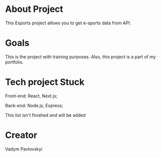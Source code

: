 # About Project

This Esports project allows you to get e-sports data from API.

# Goals

This is the project with training purposes. Also, this project is a part of my portfolio.

# Tech project Stuck

Front-end: React, Next.js;

Back-end: Node.js, Express;

This list isn't finished and will be added

# Creator

Vadym Pavlovskyi
